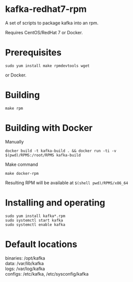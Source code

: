 # kafka-redhat7-rpm

A set of scripts to package kafka into an rpm.

Requires CentOS/RedHat 7 or Docker.

# Prerequisites

    sudo yum install make rpmdevtools wget

or Docker.

# Building

    make rpm

# Building with Docker

Manually

    docker build -t kafka-build . && docker run -ti -v $(pwd)/RPMS:/root/RPMS kafka-build

Make command

    make docker-rpm

Resulting RPM will be available at `$(shell pwd)/RPMS/x86_64`

# Installing and operating

    sudo yum install kafka*.rpm
    sudo systemctl start kafka
    sudo systemctl enable kafka

# Default locations

binaries: /opt/kafka  
data:     /var/lib/kafka  
logs:     /var/log/kafka  
configs:  /etc/kafka, /etc/sysconfig/kafka  
